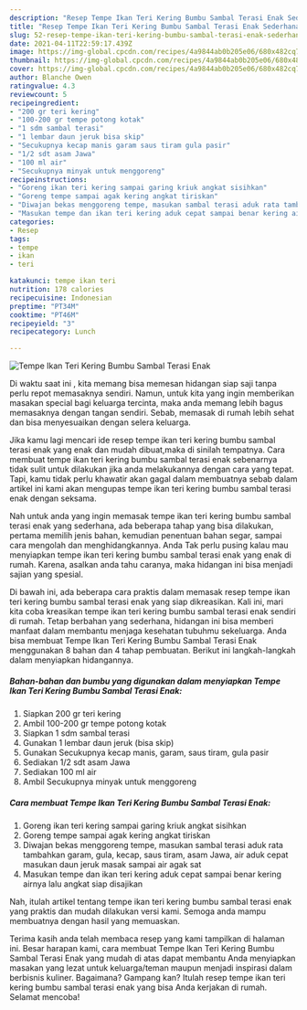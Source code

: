 ```yaml
---
description: "Resep Tempe Ikan Teri Kering Bumbu Sambal Terasi Enak Sederhana dan Mudah Dibuat"
title: "Resep Tempe Ikan Teri Kering Bumbu Sambal Terasi Enak Sederhana dan Mudah Dibuat"
slug: 52-resep-tempe-ikan-teri-kering-bumbu-sambal-terasi-enak-sederhana-dan-mudah-dibuat
date: 2021-04-11T22:59:17.439Z
image: https://img-global.cpcdn.com/recipes/4a9844ab0b205e06/680x482cq70/tempe-ikan-teri-kering-bumbu-sambal-terasi-enak-foto-resep-utama.jpg
thumbnail: https://img-global.cpcdn.com/recipes/4a9844ab0b205e06/680x482cq70/tempe-ikan-teri-kering-bumbu-sambal-terasi-enak-foto-resep-utama.jpg
cover: https://img-global.cpcdn.com/recipes/4a9844ab0b205e06/680x482cq70/tempe-ikan-teri-kering-bumbu-sambal-terasi-enak-foto-resep-utama.jpg
author: Blanche Owen
ratingvalue: 4.3
reviewcount: 5
recipeingredient:
- "200 gr teri kering"
- "100-200 gr tempe potong kotak"
- "1 sdm sambal terasi"
- "1 lembar daun jeruk bisa skip"
- "Secukupnya kecap manis garam saus tiram gula pasir"
- "1/2 sdt asam Jawa"
- "100 ml air"
- "Secukupnya minyak untuk menggoreng"
recipeinstructions:
- "Goreng ikan teri kering sampai garing kriuk angkat sisihkan"
- "Goreng tempe sampai agak kering angkat tiriskan"
- "Diwajan bekas menggoreng tempe, masukan sambal terasi aduk rata tambahkan garam, gula, kecap, saus tiram, asam Jawa, air aduk cepat masukan daun jeruk masak sampai air agak sat"
- "Masukan tempe dan ikan teri kering aduk cepat sampai benar kering airnya lalu angkat siap disajikan"
categories:
- Resep
tags:
- tempe
- ikan
- teri

katakunci: tempe ikan teri 
nutrition: 178 calories
recipecuisine: Indonesian
preptime: "PT34M"
cooktime: "PT46M"
recipeyield: "3"
recipecategory: Lunch

---
```



![Tempe Ikan Teri Kering Bumbu Sambal Terasi Enak](https://img-global.cpcdn.com/recipes/4a9844ab0b205e06/680x482cq70/tempe-ikan-teri-kering-bumbu-sambal-terasi-enak-foto-resep-utama.jpg)

Di waktu  saat ini , kita memang bisa memesan hidangan siap saji tanpa perlu repot memasaknya sendiri. Namun, untuk kita yang ingin memberikan masakan special bagi keluarga tercinta, maka anda memang lebih bagus memasaknya dengan tangan sendiri. Sebab, memasak di rumah lebih sehat dan bisa menyesuaikan dengan selera keluarga.

Jika kamu lagi mencari ide resep tempe ikan teri kering bumbu sambal terasi enak yang enak dan mudah dibuat,maka di sinilah tempatnya. Cara membuat tempe ikan teri kering bumbu sambal terasi enak  sebenarnya tidak sulit untuk dilakukan jika anda melakukannya dengan cara yang tepat. Tapi, kamu tidak perlu khawatir akan gagal dalam membuatnya 
sebab dalam artikel ini kami akan mengupas tempe ikan teri kering bumbu sambal terasi enak dengan seksama.  



Nah untuk anda yang ingin memasak tempe ikan teri kering bumbu sambal terasi enak yang sederhana, ada beberapa tahap yang bisa dilakukan, pertama memilih jenis bahan, kemudian penentuan bahan segar, sampai cara mengolah dan menghidangkannya. Anda Tak perlu pusing kalau mau menyiapkan tempe ikan teri kering bumbu sambal terasi enak yang enak di rumah. Karena, asalkan anda  tahu caranya, maka hidangan ini bisa menjadi sajian yang spesial.

Di bawah ini, ada beberapa cara praktis  dalam memasak resep tempe ikan teri kering bumbu sambal terasi enak yang siap dikreasikan. Kali ini, mari kita coba kreasikan tempe ikan teri kering bumbu sambal terasi enak sendiri di rumah. Tetap berbahan yang sederhana, hidangan ini bisa memberi manfaat dalam membantu menjaga kesehatan tubuhmu sekeluarga. Anda bisa membuat Tempe Ikan Teri Kering Bumbu Sambal Terasi Enak menggunakan 8 bahan dan 4 tahap pembuatan. Berikut ini langkah-langkah dalam menyiapkan hidangannya.

<!--inarticleads1-->

##### Bahan-bahan dan bumbu yang digunakan dalam menyiapkan Tempe Ikan Teri Kering Bumbu Sambal Terasi Enak:

1. Siapkan 200 gr teri kering
1. Ambil 100-200 gr tempe potong kotak
1. Siapkan 1 sdm sambal terasi
1. Gunakan 1 lembar daun jeruk (bisa skip)
1. Gunakan Secukupnya kecap manis, garam, saus tiram, gula pasir
1. Sediakan 1/2 sdt asam Jawa
1. Sediakan 100 ml air
1. Ambil Secukupnya minyak untuk menggoreng




<!--inarticleads2-->

##### Cara membuat Tempe Ikan Teri Kering Bumbu Sambal Terasi Enak:

1. Goreng ikan teri kering sampai garing kriuk angkat sisihkan
1. Goreng tempe sampai agak kering angkat tiriskan
1. Diwajan bekas menggoreng tempe, masukan sambal terasi aduk rata tambahkan garam, gula, kecap, saus tiram, asam Jawa, air aduk cepat masukan daun jeruk masak sampai air agak sat
1. Masukan tempe dan ikan teri kering aduk cepat sampai benar kering airnya lalu angkat siap disajikan




Nah, itulah artikel tentang  tempe ikan teri kering bumbu sambal terasi enak  yang praktis dan mudah dilakukan versi kami. Semoga anda mampu membuatnya dengan hasil yang memuaskan. 

Terima kasih anda telah membaca resep yang kami tampilkan di halaman ini. Besar harapan kami, cara membuat  Tempe Ikan Teri Kering Bumbu Sambal Terasi Enak yang mudah di atas dapat membantu Anda menyiapkan masakan yang lezat untuk keluarga/teman maupun menjadi inspirasi dalam berbisnis kuliner. Bagaimana? Gampang kan? Itulah resep tempe ikan teri kering bumbu sambal terasi enak yang bisa Anda kerjakan di rumah. Selamat mencoba!


